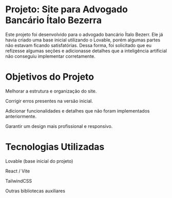 # Projeto: Site para Advogado Bancário Ítalo Bezerra

Este projeto foi desenvolvido para o advogado bancário Ítalo Bezerr.
Ele já havia criado uma base inicial utilizando o Lovable, porém algumas partes não estavam ficando satisfatórias.
Dessa forma, foi solicitado que eu refizesse algumas seções e adicionasse detalhes que a inteligência artificial não conseguiu implementar corretamente.

# Objetivos do Projeto

Melhorar a estrutura e organização do site.

Corrigir erros presentes na versão inicial.

Adicionar funcionalidades e detalhes que não foram implementados anteriormente.

Garantir um design mais profissional e responsivo.

# Tecnologias Utilizadas

Lovable (base inicial do projeto)

React / Vite

TailwindCSS

Outras bibliotecas auxiliares
